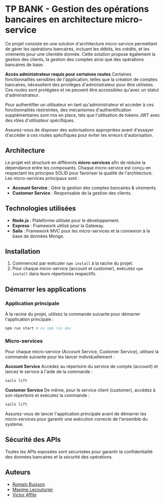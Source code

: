 # TP BANK - Gestion des opérations bancaires en architecture micro-service

Ce projet consiste en une solution d'architecture micro-service permettant de gérer les opérations bancaires, incluant les débits, les crédits, et les virements pour une clientèle donnée. Cette solution propose également la gestion des clients, la gestion des comptes ainsi que des opérations bancaires de base.

**Accès administrateur requis pour certaines routes**
Certaines fonctionnalités sensibles de l'application, telles que la création de comptes bancaires, nécessitent des privilèges d'administrateur pour être utilisées. Ces routes sont protégées et ne peuvent être accessibles qu'avec un statut d'administrateur.

Pour authentifier un utilisateur en tant qu'administrateur et accéder à ces fonctionnalités restreintes, des mécanismes d'authentification supplémentaires sont mis en place, tels que l'utilisation de tokens JWT avec des rôles d'utilisateur spécifiques.

Assurez-vous de disposer des autorisations appropriées avant d'essayer d'accéder à ces routes spécifiques pour éviter les erreurs d'autorisation.

## Architecture

Le projet est structuré en différents **micro-services** afin de réduire la dépendance entre les composants. Chaque micro-service est conçu en respectant les principes SOLID pour favoriser la qualité de l'architecture. Les micro-services principaux sont :

- **Account Service** : Gère la gestion des comptes bancaires & virements.
- **Customer Service** : Responsable de la gestion des clients.

## Technologies utilisées

- **Node.js** : Plateforme utilisée pour le développement.
- **Express** : Framework utilisé pour la Gateway.
- **Sails** : Framework MVC pour les micro-services et la connexion à la base de données Mongo.

## Installation

1. Commencez par exécuter `npm install` à la racine du projet.
2. Pour chaque micro-service (account et customer), exécutez `npm install` dans leurs répertoires respectifs.

## Démarrer les applications

### Application principale

À la racine du projet, utilisez la commande suivante pour démarrer l'application principale :

```bash
npm run start # ou npm run dev
```

### Micro-services
Pour chaque micro-service (Account Service, Customer Service), utilisez la commande suivante pour les lancer individuellement :

**Account Service**
Accédez au répertoire du service de compte (account) et lancez le service à l'aide de la commande :

```bash
sails lift
```

**Customer Service**
De même, pour le service client (customer), accédez à son répertoire et exécutez la commande :

```bash
sails lift
```

Assurez-vous de lancer l'application principale avant de démarrer les micro-services pour garantir une exécution correcte de l'ensemble du système.

## Sécurité des APIs

Toutes les APIs exposées sont sécurisées pour garantir la confidentialité des données bancaires et la sécurité des opérations.

## Auteurs
- [Romain Buisson](https://buisson.us/)
- [Maxime Lecouturier](https://portfolio.maximelecouturier.fr)
- [Victor Affile](https://github.com/VicAffile)
